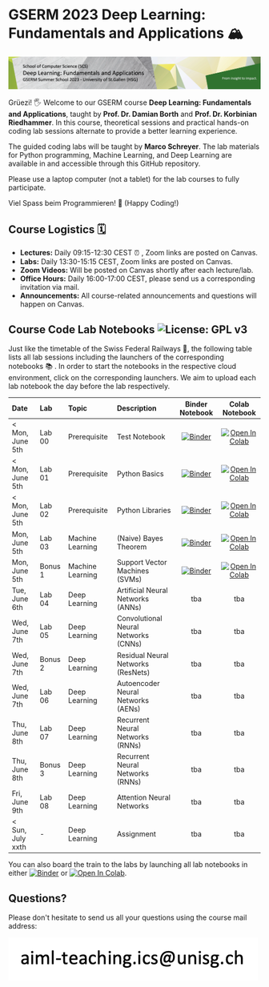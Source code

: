 # GSERM 2023 Deep Learning: Fundamentals and Applications 🏔️

![Course Banner](banner.png)

Grüezi! 🖐️ Welcome to our GSERM course **Deep Learning: Fundamentals and Applications**, taught by **Prof. Dr. Damian Borth** and **Prof. Dr. Korbinian Riedhammer**. In this course, theoretical sessions and practical hands-on coding lab sessions alternate to provide a better learning experience. 

The guided coding labs will be taught by **Marco Schreyer**. The lab materials for Python programming, Machine Learning, and Deep Learning are available in and accessible through this GitHub repository.

Please use a laptop computer (not a tablet) for the lab courses to fully participate.

Viel Spass beim Programmieren! 🎉 (Happy Coding!)

## Course Logistics 🗓️

- **Lectures:** Daily 09:15-12:30 CEST ⏰ , Zoom links are posted on Canvas.
- **Labs:** Daily 13:30-15:15 CEST, Zoom links are posted on Canvas.
- **Zoom Videos:** Will be posted on Canvas shortly after each lecture/lab.
- **Office Hours:** Daily 16:00-17:00 CEST, please send us a corresponding invitation via mail.
- **Announcements:** All course-related announcements and questions will happen on Canvas.

## Course Code Lab Notebooks ![License: GPL v3](https://img.shields.io/badge/License-GPLv3-blue.svg)

Just like the timetable of the Swiss Federal Railways 🚞, the following table lists all lab sessions including the launchers of the corresponding notebooks 📚 . In order to start the notebooks in the respective cloud environment, click on the corresponding launchers. We aim to upload each lab notebook the day before the lab respectively.

| Date            | Lab           | Topic                 | Description          |  Binder Notebook  | Colab Notebook    | 
|:----------------|:--------------|:----------------------|:-------------------------|:-----------------:|:-----------------:|
|  < Mon, June 5th | Lab 00 | Prerequisite | Test Notebook | [![Binder](https://mybinder.org/badge_logo.svg)](https://mybinder.org/v2/gh/HSG-AIML-Teaching/GSERM2023-Lab/main?filepath=lab_00%2Flab_00.ipynb)| [![Open In Colab](https://colab.research.google.com/assets/colab-badge.svg)](https://colab.research.google.com/github/HSG-AIML-Teaching/GSERM2023-Lab/blob/main/lab_00/lab_00.ipynb)|
|  < Mon, June 5th | Lab 01 | Prerequisite | Python Basics | [![Binder](https://mybinder.org/badge_logo.svg)](https://mybinder.org/v2/gh/HSG-AIML-Teaching/GSERM2023-Lab/main?filepath=lab_01%2Flab_01.ipynb)| [![Open In Colab](https://colab.research.google.com/assets/colab-badge.svg)](https://colab.research.google.com/github/HSG-AIML-Teaching/GSERM2023-Lab/blob/main/lab_01/lab_01.ipynb)|
|  < Mon, June 5th | Lab 02 | Prerequisite | Python Libraries | [![Binder](https://mybinder.org/badge_logo.svg)](https://mybinder.org/v2/gh/HSG-AIML-Teaching/GSERM2023-Lab/main?filepath=lab_02%2Flab_02.ipynb)| [![Open In Colab](https://colab.research.google.com/assets/colab-badge.svg)](https://colab.research.google.com/github/HSG-AIML-Teaching/GSERM2023-Lab/blob/main/lab_02/lab_02.ipynb)|
| Mon, June 5th | Lab 03 | Machine Learning | (Naive) Bayes Theorem | [![Binder](https://mybinder.org/badge_logo.svg)](https://mybinder.org/v2/gh/HSG-AIML-Teaching/GSERM2023-Lab/main?filepath=lab_03%2Flab_03.ipynb) |  [![Open In Colab](https://colab.research.google.com/assets/colab-badge.svg)](https://colab.research.google.com/github/HSG-AIML-Teaching/GSERM2023-Lab/blob/main/lab_03/lab_03.ipynb) |
| Mon, June 5th | Bonus 1 | Machine Learning | Support Vector Machines (SVMs) | [![Binder](https://mybinder.org/badge_logo.svg)](https://mybinder.org/v2/gh/HSG-AIML-Teaching/GSERM2023-Lab/main?filepath=lab_03_bonus%2Flab_03_bonus.ipynb) | [![Open In Colab](https://colab.research.google.com/assets/colab-badge.svg)](https://colab.research.google.com/github/HSG-AIML-Teaching/GSERM2023-Lab/blob/main/lab_03_bonus/lab_03_bonus.ipynb) |
| Tue, June 6th | Lab 04 | Deep Learning    | Artificial Neural Networks (ANNs) | tba | tba |
| Wed, June 7th | Lab 05 |  Deep Learning    | Convolutional Neural Networks (CNNs) | tba | tba |
| Wed, June 7th | Bonus 2 |  Deep Learning    | Residual Neural Networks (ResNets) | tba | tba |
| Wed, June 7th | Lab 06 |  Deep Learning    | Autoencoder Neural Networks (AENs) | tba | tba |
| Thu, June 8th | Lab 07 | Deep Learning    | Recurrent Neural Networks (RNNs) | tba | tba |
| Thu, June 8th | Bonus 3 | Deep Learning    | Recurrent Neural Networks (RNNs) | tba | tba |
| Fri, June 9th |  Lab 08 |  Deep Learning    | Attention Neural Networks | tba | tba |
| < Sun, July xxth |  - |  Deep Learning    | Assignment | tba | tba |

You can also board the train to the labs by launching all lab notebooks in either [![Binder](https://mybinder.org/badge_logo.svg)](https://mybinder.org/v2/gh/HSG-AIML-Teaching/GSERM2023-Lab/main) or [![Open In Colab](https://colab.research.google.com/assets/colab-badge.svg)](https://colab.research.google.com/github/HSG-AIML-Teaching/GSERM2023-Lab/blob/main/).

## Questions?

Please don't hesitate to send us all your questions using the course mail address: 

![Course E-mail](https://github.com/HSG-AIML/LabGSERM/blob/main/course_email.png)
